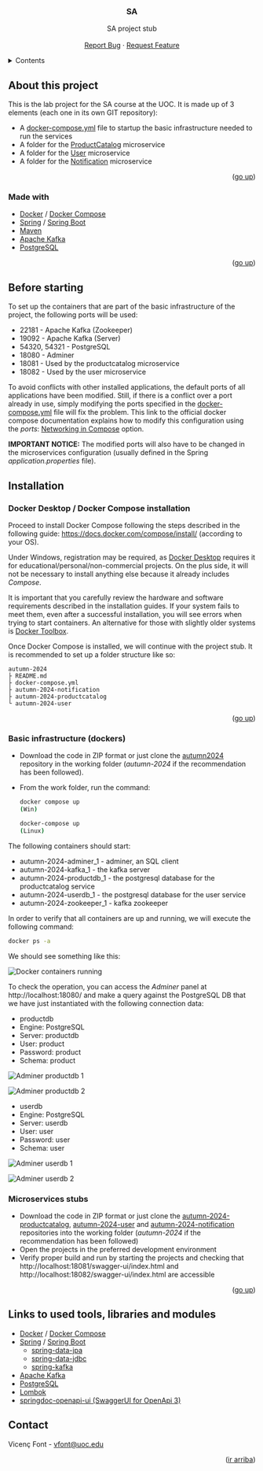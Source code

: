 <div id="top"></div>
<!--
*** Made using the Best-README-Template
*** https://github.com/othneildrew/Best-README-Template/blob/master/README.md
-->


<!-- PROJECT LOGO -->
<br />
<div align="center">
  <h3 align="center">SA</h3>

  <p align="center">
    SA project stub
    <br />
    <br />
    <a href="https://github.com/UOC-SA-AUTUMN-2024/autumn-2024/issues">Report Bug</a>
    ·
    <a href="https://github.com/UOC-SA-AUTUMN-2024/autumn-2024/issues">Request Feature</a>
  </p>
</div>



<!-- TABLE OF CONTENTS -->
<details>
  <summary>Contents</summary>
  <ol>
    <li>
      <a href="#about-this-project">About this project</a>
      <ul>
        <li><a href="#made-with">Made with</a></li>
      </ul>
    </li>
    <li>
      <a href="#before-starting">Before starting</a>
    </li>
    <li>
      <a href="#installation">Tnstallation</a>
      <ul>
        <li><a href="#docker-desktop--docker-compose-installation">Docker Desktop / Docker Compose installation</a></li>
        <li><a href="#basic-infrastructure-dockers">Basic infrastructure (dockers)</a></li>
        <li><a href="#microservices-stubs">Microservices stubs</a></li>
      </ul>
    </li>
    <li><a href="#links-to-tools-libraries-and-used-modules">Links to tools, libraries and used modules</a></li>
    <li><a href="#contact">Contact</a></li>
  </ol>
</details>

<!-- About this project -->
## About this project

This is the lab project for the SA course at the UOC. It is made up of 3 elements (each one in its own GIT repository):

* A <a href="https://github.com/UOC-SA-AUTUMN-2024/autumn-2024/blob/main/docker-compose.yml">docker-compose.yml</a> file to startup the basic infrastructure needed to run the services
* A folder for the <a href="https://github.com/UOC-SA-AUTUMN-2024/autumn-2024-productcatalog">ProductCatalog</a> microservice 
* A folder for the <a href="https://github.com/UOC-SA-AUTUMN-2024/autumn-2024-user">User</a> microservice 
* A folder for the <a href="https://github.com/UOC-SA-AUTUMN-2024/autumn-2024-notification">Notification</a> microservice 

<p align="right">(<a href="#top">go up</a>)</p>


### Made with

* [Docker](https://www.docker.com/) / [Docker Compose](https://github.com/docker/compose)
* [Spring](https://spring.io/) / [Spring Boot](https://spring.io/projects/spring-boot)
* [Maven](https://maven.apache.org/)
* [Apache Kafka](https://kafka.apache.org/)
* [PostgreSQL](https://www.postgresql.org/)

<p align="right">(<a href="#top">go up</a>)</p>


## Before starting

To set up the containers that are part of the basic infrastructure of the project, the following ports will be used:

* 22181 - Apache Kafka (Zookeeper)
* 19092 - Apache Kafka (Server)
* 54320, 54321 - PostgreSQL
* 18080 - Adminer
* 18081 - Used by the productcatalog microservice
* 18082 - Used by the user microservice

To avoid conflicts with other installed applications, the default ports of all applications have been modified. Still, if there is a conflict over a port already in use, simply modifying the ports specified in the [docker-compose.yml](https://github.com/UOC-SA-AUTUMN-2024/autumn-2024/blob/main/docker-compose.yml) file will fix the problem. This link to the official docker compose documentation explains how to modify this configuration using the _ports_: [Networking in Compose](https://docs.docker.com/compose/networking/) option.

__IMPORTANT NOTICE:__ The modified ports will also have to be changed in the microservices configuration (usually defined in the Spring _application.properties_ file).


## Installation

### Docker Desktop / Docker Compose installation

Proceed to install Docker Compose following the steps described in the following guide: https://docs.docker.com/compose/install/ (according to your OS).

Under Windows, registration may be required, as <a href="https://docs.docker.com/desktop/windows/install/">Docker Desktop</a>  requires it for educational/personal/non-commercial projects. On the plus side, it will not be necessary to install anything else because it already includes _Compose_.

It is important that you carefully review the hardware and software requirements described in the installation guides. If your system fails to meet them, even after a successful installation, you will see errors when trying to start containers. An alternative for those with slightly older systems is <a href="https://www.how2shout.com/how-to/how-to-install-docker-toolbox-using-chocolatey-choco-on-windows-10.html">Docker Toolbox</a>.

Once Docker Compose is installed, we will continue with the project stub. It is recommended to set up a folder structure like so:

```
autumn-2024
├ README.md
├ docker-compose.yml
├ autumn-2024-notification
├ autumn-2024-productcatalog
└ autumn-2024-user
```

<p align="right">(<a href="#top">go up</a>)</p>


### Basic infrastructure (dockers)

* Download the code in ZIP format or just clone the <a href="https://github.com/UOC-SA-AUTUMN-2024/autumn-2024">autumn2024</a> repository in the working folder (_autumn-2024_ if the recommendation has been followed).

* From the work folder, run the command:

  ```sh
  docker compose up
  (Win)
  ```
  ```sh
  docker-compose up
  (Linux)
  ```
  
The following containers should start:

* autumn-2024-adminer_1 - adminer, an SQL client
* autumn-2024-kafka_1 - the kafka server
* autumn-2024-productdb_1 - the postgresql database for the productcatalog service
* autumn-2024-userdb_1 - the postgresql database for the user service
* autumn-2024-zookeeper_1 - kafka zookeeper

In order to verify that all containers are up and running, we will execute the following command:

  ```sh
  docker ps -a
  ```
  
We should see something like this:

![Docker containers running](https://github.com/UOC-SA-AUTUMN-2024/autumn-2024/blob/main/docker_containers_running.png)

To check the operation, you can access the _Adminer_ panel at http://localhost:18080/ and make a query against the PostgreSQL DB that we have just instantiated with the following connection data:

* productdb
* Engine: PostgreSQL
* Server: productdb
* User: product
* Password: product
* Schema: product

![Adminer productdb 1](https://github.com/UOC-SA-AUTUMN-2024/autumn-2024/blob/main/adminer1.png)

![Adminer productdb 2](https://github.com/UOC-SA-AUTUMN-2024/autumn-2024/blob/main/adminer1_1.png)

* userdb
* Engine: PostgreSQL
* Server: userdb
* User: user
* Password: user
* Schema: user

![Adminer userdb 1](https://github.com/UOC-SA-AUTUMN-2024/autumn-2024/blob/main/adminer2.png)

![Adminer userdb 2](https://github.com/UOC-SA-AUTUMN-2024/autumn-2024/blob/main/adminer2_1.png)


### Microservices stubs

* Download the code in ZIP format or just clone the <a href="https://github.com/UOC-SA-AUTUMN-2024/autumn-2024-productcatalog">autumn-2024-productcatalog</a>, <a href="https://github.com/UOC-SA-AUTUMN-2024/autumn-2024-user">autumn-2024-user</a> and <a href="https://github.com/UOC-SA-AUTUMN-2024/autumn-2024-notification">autumn-2024-notification</a> repositories into the working folder (_autumn-2024_ if the recommendation has been followed)
* Open the projects in the preferred development environment
* Verify proper build and run by starting the projects and checking that http://localhost:18081/swagger-ui/index.html and http://localhost:18082/swagger-ui/index.html are accessible

<p align="right">(<a href="#top">go up</a>)</p>


## Links to used tools, libraries and modules

* [Docker](https://www.docker.com/) / [Docker Compose](https://github.com/docker/compose)
* [Spring](https://spring.io/) / [Spring Boot](https://spring.io/projects/spring-boot)
  * [spring-data-jpa](https://spring.io/projects/spring-data-jpa)
  * [spring-data-jdbc](https://spring.io/projects/spring-data-jdbc)
  * [spring-kafka](https://spring.io/projects/spring-kafka)
* [Apache Kafka](https://kafka.apache.org/)
* [PostgreSQL](https://www.postgresql.org/)
* [Lombok](https://projectlombok.org/)
* [springdoc-openapi-ui (SwaggerUI for OpenApi 3)](https://github.com/springdoc/springdoc-openapi)


## Contact

Vicenç Font - vfont@uoc.edu

<p align="right">(<a href="#top">ir arriba</a>)</p>

